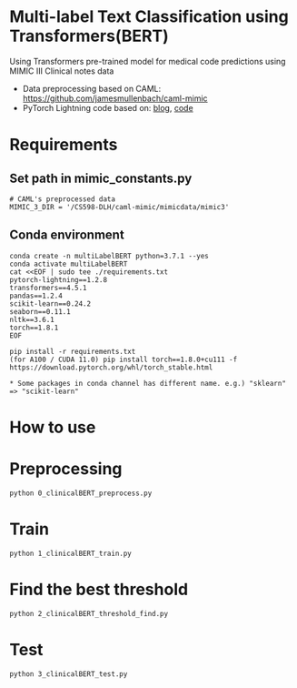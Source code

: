 # Multi-label Text Classification using Transformers(BERT)
Using Transformers pre-trained model for medical code predictions using MIMIC III Clinical notes data

* Data preprocessing based on CAML: https://github.com/jamesmullenbach/caml-mimic
* PyTorch Lightning code based on: [blog](https://medium.com/analytics-vidhya/multi-label-text-classification-using-transformers-bert-93460838e62b), [code](https://github.com/pnageshkar/NLP/blob/master/Medium/Multi_label_Classification_BERT_Lightning.ipynb)

# Requirements

## Set path in mimic_constants.py
   
    # CAML's preprocessed data
    MIMIC_3_DIR = '/CS598-DLH/caml-mimic/mimicdata/mimic3'
   
## Conda environment

    conda create -n multiLabelBERT python=3.7.1 --yes
    conda activate multiLabelBERT
    cat <<EOF | sudo tee ./requirements.txt
    pytorch-lightning==1.2.8
    transformers==4.5.1
    pandas==1.2.4
    scikit-learn==0.24.2
    seaborn==0.11.1
    nltk==3.6.1
    torch==1.8.1
    EOF
    
    pip install -r requirements.txt
    (for A100 / CUDA 11.0) pip install torch==1.8.0+cu111 -f https://download.pytorch.org/whl/torch_stable.html
    
    * Some packages in conda channel has different name. e.g.) "sklearn" => "scikit-learn"
 
# How to use

# Preprocessing
    python 0_clinicalBERT_preprocess.py

# Train
    python 1_clinicalBERT_train.py

# Find the best threshold
    python 2_clinicalBERT_threshold_find.py

# Test
    python 3_clinicalBERT_test.py
